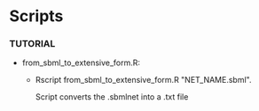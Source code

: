 # Scripts

### TUTORIAL

- from_sbml_to_extensive_form.R:

  - Rscript from_sbml_to_extensive_form.R "NET_NAME.sbml".

    Script converts the .sbmlnet into a .txt file

